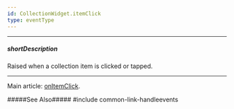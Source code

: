```yaml
---
id: CollectionWidget.itemClick
type: eventType
---
```

---
##### shortDescription
Raised when a collection item is clicked or tapped.

---
Main article: [onItemClick](/api-reference/10%20UI%20Components/CollectionWidget/1%20Configuration/onItemClick.md '{basewidgetpath}/Configuration/#onItemClick').

#####See Also#####
#include common-link-handleevents